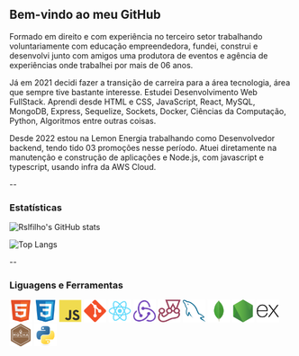 ## Bem-vindo ao meu GitHub

Formado em direito e com experiência no terceiro setor trabalhando voluntariamente com educação empreendedora, fundei, construi e desenvolvi junto com amigos uma produtora de eventos e agência de experiências onde trabalhei por mais de 06 anos.

Já em 2021 decidi fazer a transição de carreira para a área tecnologia, área que sempre tive bastante interesse. Estudei Desenvolvimento Web FullStack. Aprendi desde HTML e CSS, JavaScript, React, MySQL, MongoDB, Express, Sequelize, Sockets, Docker, Ciências da Computação, Python, Algoritmos entre outras coisas.

Desde 2022 estou na Lemon Energia trabalhando como Desenvolvedor backend, tendo tido 03 promoções nesse período. Atuei diretamente na manutenção e construção de aplicações e Node.js, com javascript e typescript, usando infra da AWS Cloud.

--
### Estatísticas

![Rslfilho's GitHub stats](https://github-readme-stats.vercel.app/api?username=rslfilho&show_icons=true&theme=dark&count_private=true)

![Top Langs](https://github-readme-stats.vercel.app/api/top-langs/?username=rslfilho&layout=compact&count_private=true&theme=dark)

--
### Liguagens e Ferramentas

<p align="left">
<img src="https://raw.githubusercontent.com/devicons/devicon/master/icons/html5/html5-original.svg" alt="html5" width="40" height="40"/> 
<img src="https://raw.githubusercontent.com/devicons/devicon/master/icons/css3/css3-original.svg" alt="css3" width="40" height="40"/> 
<img src="https://raw.githubusercontent.com/devicons/devicon/master/icons/javascript/javascript-original.svg" alt="javascript" width="40" height="40"/>
<img src="https://raw.githubusercontent.com/devicons/devicon/master/icons/git/git-original.svg" alt="git" width="40" height="40"/> 
<img src="https://raw.githubusercontent.com/devicons/devicon/master/icons/react/react-original.svg" alt="git" width="40" height="40"/> 
<img src="https://raw.githubusercontent.com/devicons/devicon/master/icons/redux/redux-original.svg" alt="git" width="40" height="40"/> 
<img src="https://raw.githubusercontent.com/devicons/devicon/master/icons/jest/jest-plain.svg" alt="git" width="40" height="40"/>
<img src="https://raw.githubusercontent.com/devicons/devicon/master/icons/mysql/mysql-original.svg" alt="git" width="40" height="40"/>
<img src="https://raw.githubusercontent.com/devicons/devicon/master/icons/mongodb/mongodb-original.svg" alt="git" width="40" height="40"/> 
<img src="https://raw.githubusercontent.com/devicons/devicon/master/icons/nodejs/nodejs-original.svg" alt="git" width="40" height="40"/>
<img src="https://raw.githubusercontent.com/devicons/devicon/master/icons/express/express-original.svg" alt="git" width="40" height="40"/> 
<img src="https://raw.githubusercontent.com/devicons/devicon/master/icons/mocha/mocha-plain.svg" alt="git" width="40" height="40"/> 
<img src="https://raw.githubusercontent.com/devicons/devicon/master/icons/python/python-original.svg" alt="git" width="40" height="40"/> 
</p>

